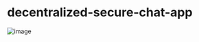 # decentralized-secure-chat-app

![image](https://github.com/user-attachments/assets/44786565-404a-4eb1-914c-005080ede03a)


